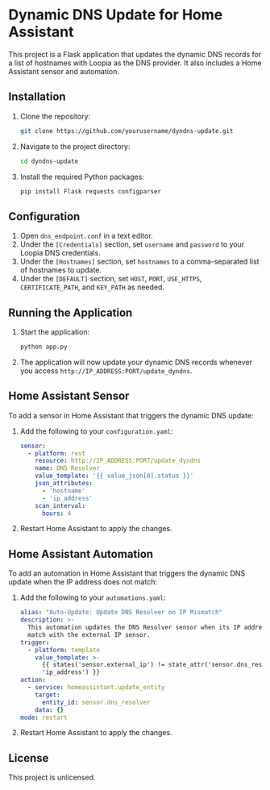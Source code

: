 # Dynamic DNS Update for Home Assistant

This project is a Flask application that updates the dynamic DNS records for a list of hostnames with Loopia as the DNS provider. It also includes a Home Assistant sensor and automation.

## Installation

1. Clone the repository:
    ```bash
    git clone https://github.com/yourusername/dyndns-update.git
    ```
2. Navigate to the project directory:
    ```bash
    cd dyndns-update
    ```
3. Install the required Python packages:
    ```bash
    pip install Flask requests configparser
    ```

## Configuration

1. Open `dns_endpoint.conf` in a text editor.
2. Under the `[Credentials]` section, set `username` and `password` to your Loopia DNS credentials.
3. Under the `[Hostnames]` section, set `hostnames` to a comma-separated list of hostnames to update.
4. Under the `[DEFAULT]` section, set `HOST`, `PORT`, `USE_HTTPS`, `CERTIFICATE_PATH`, and `KEY_PATH` as needed.

## Running the Application

1. Start the application:
    ```bash
    python app.py
    ```
2. The application will now update your dynamic DNS records whenever you access `http://IP_ADDRESS:PORT/update_dyndns`.

## Home Assistant Sensor

To add a sensor in Home Assistant that triggers the dynamic DNS update:

1. Add the following to your `configuration.yaml`:
    ```yaml
    sensor:
      - platform: rest
        resource: http://IP_ADDRESS:PORT/update_dyndns
        name: DNS Resolver
        value_template: '{{ value_json[0].status }}'
        json_attributes:
          - 'hostname'
          - 'ip_address'
        scan_interval:
          hours: 4
    ```
2. Restart Home Assistant to apply the changes.

## Home Assistant Automation

To add an automation in Home Assistant that triggers the dynamic DNS update when the IP address does not match:

1. Add the following to your `automations.yaml`:
    ```yaml
    alias: "Auto-Update: Update DNS Resolver on IP Mismatch"
    description: >-
      This automation updates the DNS Resolver sensor when its IP address does not
      match with the external IP sensor.
    trigger:
      - platform: template
        value_template: >-
          {{ states('sensor.external_ip') != state_attr('sensor.dns_resolver',
          'ip_address') }}
    action:
      - service: homeassistant.update_entity
        target:
          entity_id: sensor.dns_resolver
        data: {}
    mode: restart
    ```
2. Restart Home Assistant to apply the changes.

## License

This project is unlicensed.
